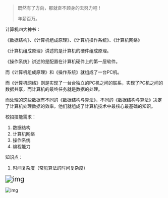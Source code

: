 > 既然有了方向，那就奋不顾身的去努力吧！
>
> 年薪百万。

计算机四大神书：

《数据结构》、《计算机组成原理》、《计算机操作系统》、《计算机网络》

《计算机组成原理》讲述的是计算机的硬件组成原理。

《操作系统》讲述的是配置在计算机硬件上的第一层软件。

而《计算机组成原理》和《操作系统》就组成了一台PC机。

而《计算机网络》则是实现了一台台独立的PC机之间的联系，实现了PC机之间的数据共享，而计算机的最终任务就是数据的处理。

而处理的这些数据有不同的《数据结构与算法》，不同的《数据结构与算法》决定了计算机处理数据的效率。他们就组成了计算机技术中最核心最基础的知识。



校招技能需求：

1. 数据结构
2. 计算机网络
3. 操作系统
4. 编程能力



知识点：

1. 时间复杂度（常见算法的时间复杂度）



<img src="https://cdn.jsdelivr.net/gh/AppleisTasty/PicGarage/tmp/202111160123199.png" alt="img" style="zoom:150%;" />

![img](https://cdn.jsdelivr.net/gh/AppleisTasty/PicGarage/tmp/202111160123819.png)















